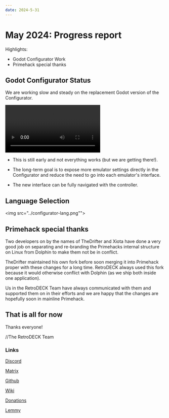 ```yaml
---
date: 2024-5-31
---
```


# May 2024: Progress report

Highlights:

- Godot Configurator Work
- Primehack special thanks

<!-- more -->

## Godot Configurator Status

We are working slow and steady on the replacement Godot version of the Configurator.

![type:video](configurator-godot.webm)
- This is still early and not everything works (but we are getting there!).

- The long-term goal is to expose more emulator settings directly in the Configurator and reduce the need to go into each emulator's interface.

- The new interface can be fully navigated with the controller.


## Language Selection

<img src="../configurator-lang.png"">


## Primehack special thanks

Two developers on by the names of TheDrifter and Xiota have done a very good job on separating and re-branding the Primehacks internal structure on Linux from Dolphin to make them not be in conflict.

TheDrifter maintained his own fork before soon merging it into Primehack proper with these changes for a long time. RetroDECK always used this fork because it would otherwise conflict with Dolphin (as we ship both inside one application).

Us in the RetroDECK Team have always communicated with them and supported them on in their efforts and we are happy that the changes are hopefully soon in mainline Primehack.


## That is all for now

Thanks everyone!

//The RetroDECK Team

### Links

[Discord](https://discord.gg/WDc5C9YWMx)

[Matrix](https://matrix.to/#/#retrodeck:matrix.org)

[Github](https://github.com/XargonWan/RetroDECK)

[Wiki](https://github.com/XargonWan/RetroDECK/wiki)

[Donations](https://retrodeck.readthedocs.io/en/latest/wiki_about/donations-licenses/)

[Lemmy](https://lemmy.zip/c/retrodeck)<br/>
